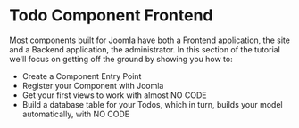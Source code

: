 # Todo Component Frontend

Most components built for Joomla have both a Frontend application, the site and a Backend application, the administrator.
In this section of the tutorial we'll focus on getting off the ground by showing you
how to:
* Create a Component Entry Point
* Register your Component with Joomla
* Get your first views to work with almost NO CODE
* Build a database table for your Todos, which in turn, builds your model automatically, with NO CODE
